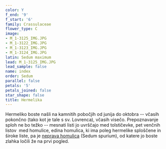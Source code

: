 ```yaml
---
color: Y
f_end: '9'
f_start: '6'
family: Crassulaceae
flower_type: C
image:
- M_1-3125_IMG.JPG
- M_1-3122_IMG.JPG
- M_1-3123_IMG.JPG
- M_1-3124_IMG.JPG
latin: Sedum maximum
lead: M_1-3125_IMG.JPG
lead_sample: false
name: index
order: Sedum
parallel: false
petals: '5'
petals_joined: false
star_shape: false
title: Hermelika
---
```

Hermeliko boste našli na kamnitih pobočjih od junija do oktobra -- včasih pokončno (tako kot je tale s sv. Lovrenca), včasih visečo. Prepoznavanje sploh ne bo težko -- mesnati listi jo uvrščajo med tolstičevke, pet venčnih listov  med homulice, edina homulica, ki ima poleg hermelike sploščene in široke liste, pa je [neprava homulica](../SedumSpurium(NepravaHomulica)/si_SedumSpurium(NepravaHomulica).asp) (Sedum spurium), od katere jo boste zlahka ločili že na prvi pogled.
